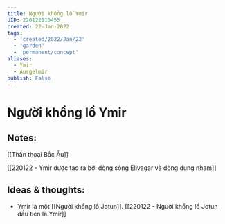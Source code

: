 ```yaml
---
title: Người khổng lồ Ymir
UID: 220122110455
created: 22-Jan-2022
tags:
  - 'created/2022/Jan/22'
  - 'garden'
  - 'permanent/concept'
aliases:
  - Ymir
  - Aurgelmir
publish: False
---
```

# Người khổng lồ Ymir

## Notes:
[[Thần thoại Bắc Âu]]

[[220122 - Ymir được tạo ra bởi dòng sông Elivagar và dòng dung nham]]

## Ideas & thoughts:
- Ymir là một  [[Người khổng lồ Jotun]]. [[220122 - Người khổng lồ Jotun đầu tiên là Ymir]]

